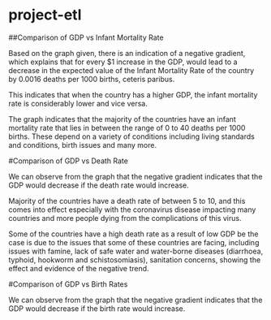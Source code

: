 # project-etl

##Comparison of GDP vs Infant Mortality Rate

Based on the graph given, there is an indication of a negative gradient, which explains that for every $1 increase in the GDP, would lead to a decrease in the expected value of the Infant Mortality Rate of the country by 0.0016 deaths per 1000 births, ceteris paribus.

This indicates that when the country has a higher GDP, the infant mortality rate is considerably lower and vice versa. 

The graph indicates that the majority of the countries have an infant mortality rate that lies in between the range of 0 to 40 deaths per 1000 births. These depend on a variety of conditions including living standards and conditions, birth issues and many more.


#Comparison of GDP vs Death Rate

We can observe from the graph that the negative gradient indicates that the GDP would decrease if the death rate would increase.

Majority of the countries have a death rate of between 5 to 10, and this comes into effect especially with the coronavirus disease impacting many countries and more people dying from the complications of this virus. 

Some of the countries have a high death rate as a result of low GDP be the case is due to the issues that some of these countries are facing, including issues with famine, lack of safe water and water-borne diseases (diarrhoea, typhoid, hookworm and schistosomiasis), sanitation concerns, showing the effect and evidence of the negative trend.


#Comparison of GDP vs Birth Rates

We can observe from the graph that the negative gradient indicates that the GDP would decrease if the birth rate would increase.

